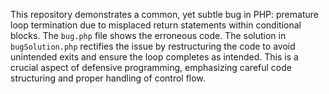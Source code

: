 This repository demonstrates a common, yet subtle bug in PHP: premature loop termination due to misplaced return statements within conditional blocks.  The `bug.php` file shows the erroneous code. The solution in `bugSolution.php` rectifies the issue by restructuring the code to avoid unintended exits and ensure the loop completes as intended.  This is a crucial aspect of defensive programming, emphasizing careful code structuring and proper handling of control flow.